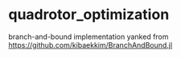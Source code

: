 # quadrotor_optimization

branch-and-bound implementation yanked from https://github.com/kibaekkim/BranchAndBound.jl
